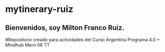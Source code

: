 # mytinerary-ruiz

## Bienvenidos, soy Milton Franco Ruiz.

#Repositorio creado para actividades del Curso Argentina Programa 4.0 + Mindhub Mern 06 TT
